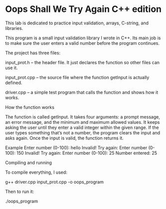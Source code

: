 # Oops Shall We Try Again C++ edition

This lab is dedicated to practice input validation, arrays, C-string, and libraries.

This program is a small input validation library I wrote in C++. Its main job is to make sure the user enters a valid number before the program continues.

The project has three files:

input_prot.h – the header file. It just declares the function so other files can use it.

input_prot.cpp – the source file where the function getInput is actually defined.

driver.cpp – a simple test program that calls the function and shows how it works.

How the function works

The function is called getInput. It takes four arguments: a prompt message, an error message, and the minimum and maximum allowed values. It keeps asking the user until they enter a valid integer within the given range. If the user types something that’s not a number, the program clears the input and asks again. Once the input is valid, the function returns it.

Example
Enter number (0-100): hello
Invalid! Try again:
Enter number (0-100): 150
Invalid! Try again:
Enter number (0-100): 25
Number entered: 25

Compiling and running

To compile everything, I used:

g++ driver.cpp input_prot.cpp -o oops_program


Then to run it:

./oops_program
